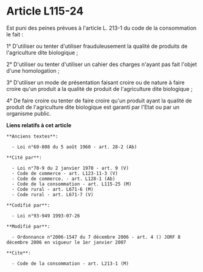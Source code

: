 # Article L115-24

Est puni des peines prévues à l'article L. 213-1 du code de la consommation le fait :

1° D'utiliser ou tenter d'utiliser frauduleusement la qualité de produits de l'agriculture dite biologique ;

2° D'utiliser ou tenter d'utiliser un cahier des charges n'ayant pas fait l'objet d'une homologation ;

3° D'utiliser un mode de présentation faisant croire ou de nature à faire croire qu'un produit a la qualité de produit de
l'agriculture dite biologique ;

4° De faire croire ou tenter de faire croire qu'un produit ayant la qualité de produit de l'agriculture dite biologique est
garanti par l'Etat ou par un organisme public.

**Liens relatifs à cet article**

	**Anciens textes**:

	  - Loi n°60-808 du 5 août 1960 - art. 28-2 (Ab)

	**Cité par**:

	  - Loi n°70-9 du 2 janvier 1970 - art. 9 (V)
	  - Code de commerce - art. L123-11-3 (V)
	  - Code de commerce. - art. L128-1 (Ab)
	  - Code de la consommation - art. L115-25 (M)
	  - Code rural - art. L671-6 (M)
	  - Code rural - art. L671-7 (V)

	**Codifié par**:

	  - Loi n°93-949 1993-07-26

	**Modifié par**:

	  - Ordonnance n°2006-1547 du 7 décembre 2006 - art. 4 () JORF 8 décembre 2006 en vigueur le 1er janvier 2007

	**Cite**:

	  - Code de la consommation - art. L213-1 (M)
